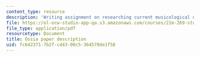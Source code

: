 ```yaml
---
content_type: resource
description: 'Writing assignment on researching current musicological database projects '
file: https://ol-ocw-studio-app-qa.s3.amazonaws.com/courses/21m-269-studies-in-western-music-history-quantitative-and-computational-approaches-to-music-history-spring-2012/fc6423717b2fcd4300c5364570de1f58_MIT21M_269S12_paper.pdf
file_type: application/pdf
resourcetype: Document
title: Ossia paper description
uid: fc642371-7b2f-cd43-00c5-364570de1f58
---
```

